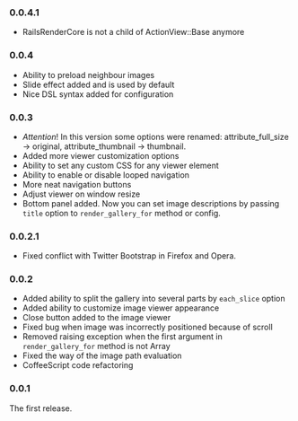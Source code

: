 ### 0.0.4.1 ###

* RailsRenderCore is not a child of ActionView::Base anymore

### 0.0.4 ###

* Ability to preload neighbour images
* Slide effect added and is used by default
* Nice DSL syntax added for configuration

### 0.0.3 ###

* *Attention*! In this version some options were renamed: attribute_full_size -> original, attribute_thumbnail -> thumbnail.
* Added more viewer customization options
* Ability to set any custom CSS for any viewer element
* Ability to enable or disable looped navigation
* More neat navigation buttons
* Adjust viewer on window resize
* Bottom panel added. Now you can set image descriptions by passing `title` option to `render_gallery_for` method or config.

### 0.0.2.1 ###

* Fixed conflict with Twitter Bootstrap in Firefox and Opera.

### 0.0.2 ###

* Added ability to split the gallery into several parts by `each_slice` option 
* Added ability to customize image viewer appearance
* Close button added to the image viewer
* Fixed bug when image was incorrectly positioned because of scroll
* Removed raising exception when the first argument in `render_gallery_for` method is not Array
* Fixed the way of the image path evaluation
* CoffeeScript code refactoring

### 0.0.1 ###

The first release.